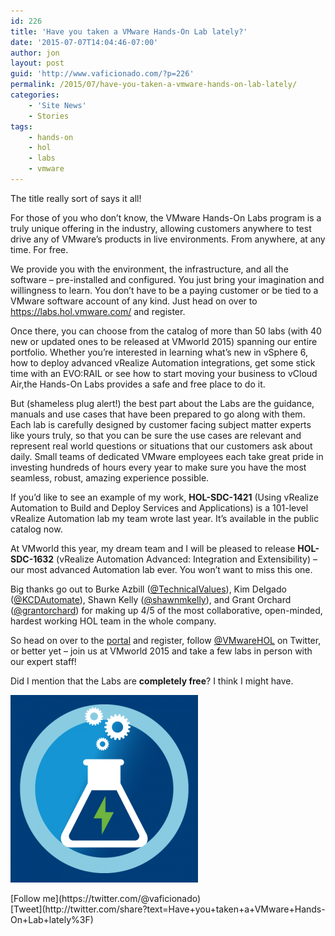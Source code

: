 ```yaml
---
id: 226
title: 'Have you taken a VMware Hands-On Lab lately?'
date: '2015-07-07T14:04:46-07:00'
author: jon
layout: post
guid: 'http://www.vaficionado.com/?p=226'
permalink: /2015/07/have-you-taken-a-vmware-hands-on-lab-lately/
categories:
    - 'Site News'
    - Stories
tags:
    - hands-on
    - hol
    - labs
    - vmware
---
```


The title really sort of says it all!

For those of you who don’t know, the VMware Hands-On Labs program is a truly unique offering in the industry, allowing customers anywhere to test drive any of VMware’s products in live environments. From anywhere, at any time. For free.

We provide you with the environment, the infrastructure, and all the software – pre-installed and configured. You just bring your imagination and willingness to learn. You don’t have to be a paying customer or be tied to a VMware software account of any kind. Just head on over to <https://labs.hol.vmware.com/> and register.

Once there, you can choose from the catalog of more than 50 labs (with 40 new or updated ones to be released at VMworld 2015) spanning our entire portfolio. Whether you’re interested in learning what’s new in vSphere 6, how to deploy advanced vRealize Automation integrations, get some stick time with an EVO:RAIL or see how to start moving your business to vCloud Air,the Hands-On Labs provides a safe and free place to do it.

But (shameless plug alert!) the best part about the Labs are the guidance, manuals and use cases that have been prepared to go along with them. Each lab is carefully designed by customer facing subject matter experts like yours truly, so that you can be sure the use cases are relevant and represent real world questions or situations that our customers ask about daily. Small teams of dedicated VMware employees each take great pride in investing hundreds of hours every year to make sure you have the most seamless, robust, amazing experience possible.

If you’d like to see an example of my work, **HOL-SDC-1421** (Using vRealize Automation to Build and Deploy Services and Applications) is a 101-level vRealize Automation lab my team wrote last year. It’s available in the public catalog now.

At VMworld this year, my dream team and I will be pleased to release **HOL-SDC-1632** (vRealize Automation Advanced: Integration and Extensibility) – our most advanced Automation lab ever. You won’t want to miss this one.

Big thanks go out to Burke Azbill ([@TechnicalValues](https://twitter.com/TechnicalValues)), Kim Delgado ([@KCDAutomate](https://twitter.com/KCDAutomate)), Shawn Kelly ([@shawnmkelly](https://twitter.com/shawnmkelly)), and Grant Orchard ([@grantorchard](https://twitter.com/grantorchard)) for making up 4/5 of the most collaborative, open-minded, hardest working HOL team in the whole company.

So head on over to the [portal](https://labs.hol.vmware.com/) and register, follow [@VMwareHOL](https://twitter.com/VMwareHOL) on Twitter, or better yet – join us at VMworld 2015 and take a few labs in person with our expert staff!

Did I mention that the Labs are **completely free**? I think I might have.

[![VMware_Hands_On_Labs_Logo](/assets/images/2015/07/vLNaM_rl-300x300.png)](/assets/images/2015/07/vLNaM_rl.png)

<div class="twttr_buttons"><div class="twttr_followme"> [Follow me](https://twitter.com/@vaficionado) </div></div><div class="twttr_buttons"><div class="twttr_twitter"> [Tweet](http://twitter.com/share?text=Have+you+taken+a+VMware+Hands-On+Lab+lately%3F)</div></div>